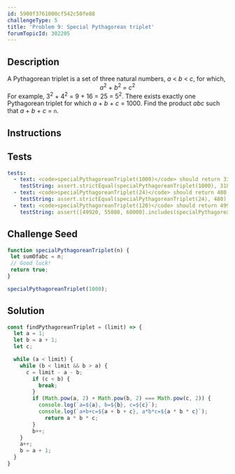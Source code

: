 ```yaml
---
id: 5900f3761000cf542c50fe88
challengeType: 5
title: 'Problem 9: Special Pythagorean triplet'
forumTopicId: 302205
---
```


## Description
<section id='description'>
A Pythagorean triplet is a set of three natural numbers, <var>a</var> < <var>b</var> < <var>c</var>, for which,
<div style='text-align: center;'><var>a</var><sup>2</sup> + <var>b</var><sup>2</sup> = <var>c</var><sup>2</sup></div>
For example, 3<sup>2</sup> + 4<sup>2</sup> = 9 + 16 = 25 = 5<sup>2</sup>.
There exists exactly one Pythagorean triplet for which <var>a</var> + <var>b</var> + <var>c</var> = 1000. Find the product <var>abc</var> such that <var>a</var> + <var>b</var> + <var>c</var> = <code>n</code>.
</section>

## Instructions
<section id='instructions'>

</section>

## Tests
<section id='tests'>

```yml
tests:
  - text: <code>specialPythagoreanTriplet(1000)</code> should return 31875000.
    testString: assert.strictEqual(specialPythagoreanTriplet(1000), 31875000);
  - text: <code>specialPythagoreanTriplet(24)</code> should return 480.
    testString: assert.strictEqual(specialPythagoreanTriplet(24), 480);
  - text: <code>specialPythagoreanTriplet(120)</code> should return 49920, 55080 or 60000
    testString: assert([49920, 55080, 60000].includes(specialPythagoreanTriplet(120)));

```

</section>

## Challenge Seed
<section id='challengeSeed'>

<div id='js-seed'>

```js
function specialPythagoreanTriplet(n) {
 let sumOfabc = n;
 // Good luck!
 return true;
}

specialPythagoreanTriplet(1000);
```

</div>



</section>

## Solution
<section id='solution'>


```js
const findPythagoreanTriplet = (limit) => {
  let a = 1;
  let b = a + 1;
  let c;

  while (a < limit) {
    while (b < limit && b > a) {
      c = limit - a - b;
        if (c < b) {
          break;
        }
        if (Math.pow(a, 2) + Math.pow(b, 2) === Math.pow(c, 2)) {
          console.log(`a=${a}, b=${b}, c=${c}`);
          console.log(`a+b+c=${a + b + c}, a*b*c=${a * b * c}`);
            return a * b * c;
        }
        b++;
    }
    a++;
    b = a + 1;
  }
}
```

</section>
